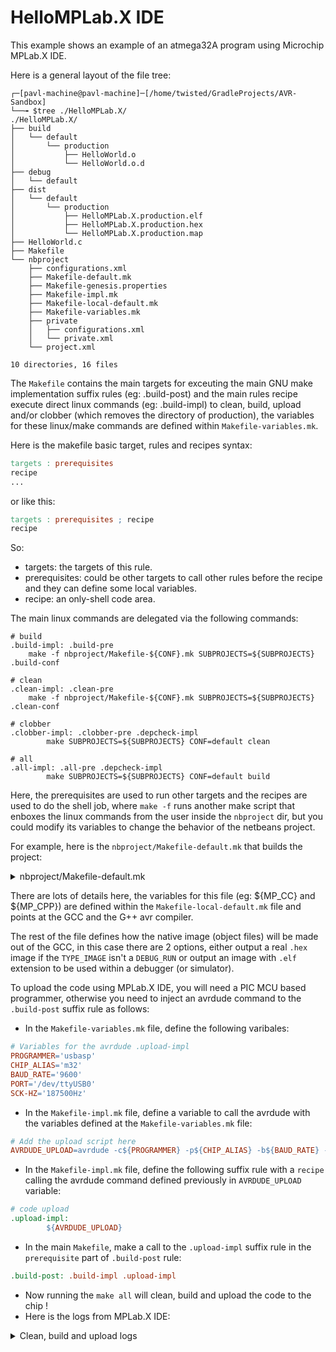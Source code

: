 # HelloMPLab.X IDE

This example shows an example of an atmega32A program using Microchip MPLab.X IDE.

Here is a general layout of the file tree:
```shell
┌─[pavl-machine@pavl-machine]─[/home/twisted/GradleProjects/AVR-Sandbox]
└──╼ $tree ./HelloMPLab.X/
./HelloMPLab.X/
├── build
│   └── default
│       └── production
│           ├── HelloWorld.o
│           └── HelloWorld.o.d
├── debug
│   └── default
├── dist
│   └── default
│       └── production
│           ├── HelloMPLab.X.production.elf
│           ├── HelloMPLab.X.production.hex
│           └── HelloMPLab.X.production.map
├── HelloWorld.c
├── Makefile
└── nbproject
    ├── configurations.xml
    ├── Makefile-default.mk
    ├── Makefile-genesis.properties
    ├── Makefile-impl.mk
    ├── Makefile-local-default.mk
    ├── Makefile-variables.mk
    ├── private
    │   ├── configurations.xml
    │   └── private.xml
    └── project.xml

10 directories, 16 files

```
The `Makefile` contains the main targets for exceuting the main GNU make implementation suffix rules (eg: .build-post) and the main rules recipe execute direct linux commands (eg: .build-impl) to clean, build, upload and/or clobber (which removes the directory of production), the variables for these linux/make commands are defined within `Makefile-variables.mk`.

Here is the makefile basic target, rules and recipes syntax:
```makefile
targets : prerequisites
recipe
...
```
or like this:
```makefile
targets : prerequisites ; recipe
recipe
```
So:
- targets: the targets of this rule.
- prerequisites: could be other targets to call other rules before the recipe and they can define some local variables.
- recipe: an only-shell code area.

The main linux commands are delegated via the following commands:
```make
# build
.build-impl: .build-pre
	make -f nbproject/Makefile-${CONF}.mk SUBPROJECTS=${SUBPROJECTS} .build-conf

# clean
.clean-impl: .clean-pre
	make -f nbproject/Makefile-${CONF}.mk SUBPROJECTS=${SUBPROJECTS} .clean-conf

# clobber
.clobber-impl: .clobber-pre .depcheck-impl
	    make SUBPROJECTS=${SUBPROJECTS} CONF=default clean

# all
.all-impl: .all-pre .depcheck-impl
	    make SUBPROJECTS=${SUBPROJECTS} CONF=default build
```
Here, the prerequisites are used to run other targets and the recipes are used to do the shell job, where `make -f` runs another make script that enboxes the linux commands from the user inside the `nbproject` dir, but you could modify its variables to change the behavior of the netbeans project.

For example, here is the `nbproject/Makefile-default.mk` that builds the project:

<details>
<summary>nbproject/Makefile-default.mk</summary>
<br>

```makefile
#
# Generated Makefile - do not edit!
#
# Edit the Makefile in the project folder instead (../Makefile). Each target
# has a -pre and a -post target defined where you can add customized code.
#
# This makefile implements configuration specific macros and targets.


# Include project Makefile
ifeq "${IGNORE_LOCAL}" "TRUE"
# do not include local makefile. User is passing all local related variables already
else
include Makefile
# Include makefile containing local settings
ifeq "$(wildcard nbproject/Makefile-local-default.mk)" "nbproject/Makefile-local-default.mk"
include nbproject/Makefile-local-default.mk
endif
endif

# Environment
MKDIR=mkdir -p
RM=rm -f 
MV=mv 
CP=cp 

# Macros
CND_CONF=default
ifeq ($(TYPE_IMAGE), DEBUG_RUN)
IMAGE_TYPE=debug
OUTPUT_SUFFIX=elf
DEBUGGABLE_SUFFIX=elf
FINAL_IMAGE=${DISTDIR}/HelloMPLab.X.${IMAGE_TYPE}.${OUTPUT_SUFFIX}
else
IMAGE_TYPE=production
OUTPUT_SUFFIX=hex
DEBUGGABLE_SUFFIX=elf
FINAL_IMAGE=${DISTDIR}/HelloMPLab.X.${IMAGE_TYPE}.${OUTPUT_SUFFIX}
endif

ifeq ($(COMPARE_BUILD), true)
COMPARISON_BUILD=
else
COMPARISON_BUILD=
endif

ifdef SUB_IMAGE_ADDRESS

else
SUB_IMAGE_ADDRESS_COMMAND=
endif

# Object Directory
OBJECTDIR=build/${CND_CONF}/${IMAGE_TYPE}

# Distribution Directory
DISTDIR=dist/${CND_CONF}/${IMAGE_TYPE}

# Source Files Quoted if spaced
SOURCEFILES_QUOTED_IF_SPACED=HelloWorld.c

# Object Files Quoted if spaced
OBJECTFILES_QUOTED_IF_SPACED=${OBJECTDIR}/HelloWorld.o
POSSIBLE_DEPFILES=${OBJECTDIR}/HelloWorld.o.d

# Object Files
OBJECTFILES=${OBJECTDIR}/HelloWorld.o

# Source Files
SOURCEFILES=HelloWorld.c

# Pack Options 
PACK_COMPILER_OPTIONS=-I "${DFP_DIR}/include"
PACK_COMMON_OPTIONS=-B "${DFP_DIR}/gcc/dev/atmega32"



CFLAGS=
ASFLAGS=
LDLIBSOPTIONS=

############# Tool locations ##########################################
# If you copy a project from one host to another, the path where the  #
# compiler is installed may be different.                             #
# If you open this project with MPLAB X in the new host, this         #
# makefile will be regenerated and the paths will be corrected.       #
#######################################################################
# fixDeps replaces a bunch of sed/cat/printf statements that slow down the build
FIXDEPS=fixDeps

.build-conf:  ${BUILD_SUBPROJECTS}
ifneq ($(INFORMATION_MESSAGE), )
	@echo $(INFORMATION_MESSAGE)
endif
	${MAKE}  -f nbproject/Makefile-default.mk ${DISTDIR}/HelloMPLab.X.${IMAGE_TYPE}.${OUTPUT_SUFFIX}

MP_PROCESSOR_OPTION=ATmega32
# ------------------------------------------------------------------------------------
# Rules for buildStep: assemble
ifeq ($(TYPE_IMAGE), DEBUG_RUN)
else
endif

# ------------------------------------------------------------------------------------
# Rules for buildStep: assembleWithPreprocess
ifeq ($(TYPE_IMAGE), DEBUG_RUN)
else
endif

# ------------------------------------------------------------------------------------
# Rules for buildStep: compile
ifeq ($(TYPE_IMAGE), DEBUG_RUN)
${OBJECTDIR}/HelloWorld.o: HelloWorld.c  .generated_files/flags/default/6a51431beb392e907f6b3ccd1f3622fa2e4d3cce .generated_files/flags/default/a9edf5460440a7b1aab639ef0e55e0f479cf2a8b
	@${MKDIR} "${OBJECTDIR}" 
	@${RM} ${OBJECTDIR}/HelloWorld.o.d 
	@${RM} ${OBJECTDIR}/HelloWorld.o 
	 ${MP_CC}  $(MP_EXTRA_CC_PRE) -mmcu=atmega32 ${PACK_COMPILER_OPTIONS} ${PACK_COMMON_OPTIONS} -g -DDEBUG -D__MPLAB_DEBUGGER_SIMULATOR=1 -gdwarf-2  -x c -c -D__$(MP_PROCESSOR_OPTION)__  -funsigned-char -funsigned-bitfields -O1 -ffunction-sections -fdata-sections -fpack-struct -fshort-enums -Wall -MD -MP -MF "${OBJECTDIR}/HelloWorld.o.d" -MT "${OBJECTDIR}/HelloWorld.o.d" -MT ${OBJECTDIR}/HelloWorld.o  -o ${OBJECTDIR}/HelloWorld.o HelloWorld.c  -DXPRJ_default=$(CND_CONF)  $(COMPARISON_BUILD) 
	
else
${OBJECTDIR}/HelloWorld.o: HelloWorld.c  .generated_files/flags/default/14c3d94448c6be114e535380d72a58a479d6346a .generated_files/flags/default/a9edf5460440a7b1aab639ef0e55e0f479cf2a8b
	@${MKDIR} "${OBJECTDIR}" 
	@${RM} ${OBJECTDIR}/HelloWorld.o.d 
	@${RM} ${OBJECTDIR}/HelloWorld.o 
	 ${MP_CC}  $(MP_EXTRA_CC_PRE) -mmcu=atmega32 ${PACK_COMPILER_OPTIONS} ${PACK_COMMON_OPTIONS}  -x c -c -D__$(MP_PROCESSOR_OPTION)__  -funsigned-char -funsigned-bitfields -O1 -ffunction-sections -fdata-sections -fpack-struct -fshort-enums -Wall -MD -MP -MF "${OBJECTDIR}/HelloWorld.o.d" -MT "${OBJECTDIR}/HelloWorld.o.d" -MT ${OBJECTDIR}/HelloWorld.o  -o ${OBJECTDIR}/HelloWorld.o HelloWorld.c  -DXPRJ_default=$(CND_CONF)  $(COMPARISON_BUILD) 
	
endif

# ------------------------------------------------------------------------------------
# Rules for buildStep: compileCPP
ifeq ($(TYPE_IMAGE), DEBUG_RUN)
else
endif

# ------------------------------------------------------------------------------------
# Rules for buildStep: link
ifeq ($(TYPE_IMAGE), DEBUG_RUN)
${DISTDIR}/HelloMPLab.X.${IMAGE_TYPE}.${OUTPUT_SUFFIX}: ${OBJECTFILES}  nbproject/Makefile-${CND_CONF}.mk    
	@${MKDIR} ${DISTDIR} 
	${MP_CC} $(MP_EXTRA_LD_PRE) -mmcu=atmega32 ${PACK_COMMON_OPTIONS}  -D__MPLAB_DEBUGGER_SIMULATOR=1 -gdwarf-2 -D__$(MP_PROCESSOR_OPTION)__  -Wl,-Map="${DISTDIR}/HelloMPLab.X.${IMAGE_TYPE}.map"    -o ${DISTDIR}/HelloMPLab.X.${IMAGE_TYPE}.${OUTPUT_SUFFIX} ${OBJECTFILES_QUOTED_IF_SPACED}      -DXPRJ_default=$(CND_CONF)  $(COMPARISON_BUILD)  -Wl,--defsym=__MPLAB_BUILD=1$(MP_EXTRA_LD_POST)$(MP_LINKER_FILE_OPTION),--defsym=__MPLAB_DEBUG=1,--defsym=__DEBUG=1,--defsym=__MPLAB_DEBUGGER_SIMULATOR=1 -Wl,--gc-sections -Wl,--start-group  -Wl,-lm -Wl,--end-group 

else
${DISTDIR}/HelloMPLab.X.${IMAGE_TYPE}.${OUTPUT_SUFFIX}: ${OBJECTFILES}  nbproject/Makefile-${CND_CONF}.mk   
	@${MKDIR} ${DISTDIR} 
	${MP_CC} $(MP_EXTRA_LD_PRE) -mmcu=atmega32 ${PACK_COMMON_OPTIONS}  -D__$(MP_PROCESSOR_OPTION)__  -Wl,-Map="${DISTDIR}/HelloMPLab.X.${IMAGE_TYPE}.map"    -o ${DISTDIR}/HelloMPLab.X.${IMAGE_TYPE}.${DEBUGGABLE_SUFFIX} ${OBJECTFILES_QUOTED_IF_SPACED}      -DXPRJ_default=$(CND_CONF)  $(COMPARISON_BUILD)  -Wl,--defsym=__MPLAB_BUILD=1$(MP_EXTRA_LD_POST)$(MP_LINKER_FILE_OPTION) -Wl,--gc-sections -Wl,--start-group  -Wl,-lm -Wl,--end-group 
	${MP_CC_DIR}/avr-objcopy -O ihex "${DISTDIR}/HelloMPLab.X.${IMAGE_TYPE}.${DEBUGGABLE_SUFFIX}" "${DISTDIR}/HelloMPLab.X.${IMAGE_TYPE}.hex"

endif


# Subprojects
.build-subprojects:


# Subprojects
.clean-subprojects:

# Clean Targets
.clean-conf: ${CLEAN_SUBPROJECTS}
	${RM} -r ${OBJECTDIR}
	${RM} -r ${DISTDIR}

# Enable dependency checking
.dep.inc: .depcheck-impl

DEPFILES=$(shell "${PATH_TO_IDE_BIN}"mplabwildcard ${POSSIBLE_DEPFILES})
ifneq (${DEPFILES},)
include ${DEPFILES}
endif
```

</details>

There are lots of details here, the variables for this file (eg: ${MP_CC} and ${MP_CPP}) are defined within the `Makefile-local-default.mk` file and points at the GCC and the G++ avr compiler.

The rest of the file defines how the native image (object files) will be made out of the GCC, in this case there are 2 options, either output a real `.hex` image if the `TYPE_IMAGE` isn't a `DEBUG_RUN` or output an image with `.elf` extension to be used within a debugger (or simulator).

To upload the code using MPLab.X IDE, you will need a PIC MCU based programmer, otherwise you need to inject an avrdude command to the `.build-post` suffix rule as follows:

- In the `Makefile-variables.mk` file, define the following varibales:
```makefile
# Variables for the avrdude .upload-impl
PROGRAMMER='usbasp'
CHIP_ALIAS='m32'
BAUD_RATE='9600'
PORT='/dev/ttyUSB0'
SCK-HZ='187500Hz'
```
- In the `Makefile-impl.mk` file, define a variable to call the avrdude with the variables defined at the `Makefile-variables.mk` file: 
```makefile
# Add the upload script here
AVRDUDE_UPLOAD=avrdude -c${PROGRAMMER} -p${CHIP_ALIAS} -b${BAUD_RATE} -P${PORT} -B${SCK-HZ} -U flash:w:${CND_BASEDIR}'/'${CND_ARTIFACT_PATH_default}
```
- In the `Makefile-impl.mk` file, define the following suffix rule with a `recipe` calling the avrdude command defined previously in `AVRDUDE_UPLOAD` variable:
```makefile
# code upload
.upload-impl:
        ${AVRDUDE_UPLOAD}
```
- In the main `Makefile`, make a call to the `.upload-impl` suffix rule in the `prerequisite` part of `.build-post` rule:
```makefile
.build-post: .build-impl .upload-impl
```
- Now running the `make all` will clean, build and upload the code to the chip !
- Here is the logs from MPLab.X IDE:
<details>
<summary>Clean, build and upload logs</summary>
<br>

```bash
CLEAN SUCCESSFUL (total time: 53ms)
make -f nbproject/Makefile-default.mk SUBPROJECTS= .build-conf
avrdude -c'usbasp' -p'm32' -b'9600' -P'/dev/ttyUSB0' -B'187500Hz' -U flash:w:`pwd`'/'dist/default/production/HelloMPLab.X.production.hex
make[1]: warning: jobserver unavailable: using -j1.  Add '+' to parent make rule.
make[1]: Entering directory '/home/twisted/GradleProjects/AVR-Sandbox/HelloMPLab.X'
make  -f nbproject/Makefile-default.mk dist/default/production/HelloMPLab.X.production.hex
make[2]: Entering directory '/home/twisted/GradleProjects/AVR-Sandbox/HelloMPLab.X'
"/home/twisted/GradleProjects/AVR-Sandbox/avr8-gnu-toolchain/avr8-gnu-toolchain-linux_x86_64/bin/avr-gcc"   -mmcu=atmega32 -I "/opt/microchip/mplabx/v6.00/packs/Microchip/ATmega_DFP/2.4.131/include" -B "/opt/microchip/mplabx/v6.00/packs/Microchip/ATmega_DFP/2.4.131/gcc/dev/atmega32"  -x c -c -D__ATmega32__  -funsigned-char -funsigned-bitfields -O1 -ffunction-sections -fdata-sections -fpack-struct -fshort-enums -Wall -MD -MP -MF "build/default/production/HelloWorld.o.d" -MT "build/default/production/HelloWorld.o.d" -MT build/default/production/HelloWorld.o  -o build/default/production/HelloWorld.o HelloWorld.c  -DXPRJ_default=default   
"/home/twisted/GradleProjects/AVR-Sandbox/avr8-gnu-toolchain/avr8-gnu-toolchain-linux_x86_64/bin/avr-gcc"  -mmcu=atmega32 -B "/opt/microchip/mplabx/v6.00/packs/Microchip/ATmega_DFP/2.4.131/gcc/dev/atmega32"  -D__ATmega32__  -Wl,-Map="dist/default/production/HelloMPLab.X.production.map"    -o dist/default/production/HelloMPLab.X.production.elf build/default/production/HelloWorld.o      -DXPRJ_default=default    -Wl,--defsym=__MPLAB_BUILD=1 -Wl,--gc-sections -Wl,--start-group  -Wl,-lm -Wl,--end-group 
"/home/twisted/GradleProjects/AVR-Sandbox/avr8-gnu-toolchain/avr8-gnu-toolchain-linux_x86_64/bin"/avr-objcopy -O ihex "dist/default/production/HelloMPLab.X.production.elf" "dist/default/production/HelloMPLab.X.production.hex"
make[2]: Leaving directory '/home/twisted/GradleProjects/AVR-Sandbox/HelloMPLab.X'
make[1]: Leaving directory '/home/twisted/GradleProjects/AVR-Sandbox/HelloMPLab.X'

avrdude: set SCK frequency to 187500 Hz
avrdude: AVR device initialized and ready to accept instructions

Reading | ################################################## | 100% 0.00s

avrdude: Device signature = 0x1e9502 (probably m32)
avrdude: NOTE: "flash" memory has been specified, an erase cycle will be performed
         To disable this feature, specify the -D option.
avrdude: erasing chip
avrdude: set SCK frequency to 187500 Hz
avrdude: reading input file "/home/twisted/GradleProjects/AVR-Sandbox/HelloMPLab.X/dist/default/production/HelloMPLab.X.production.hex"
avrdude: input file /home/twisted/GradleProjects/AVR-Sandbox/HelloMPLab.X/dist/default/production/HelloMPLab.X.production.hex auto detected as Intel Hex
avrdude: writing flash (118 bytes):

Writing | ################################################## | 100% 0.07s

avrdude: 118 bytes of flash written
avrdude: verifying flash memory against /home/twisted/GradleProjects/AVR-Sandbox/HelloMPLab.X/dist/default/production/HelloMPLab.X.production.hex:
avrdude: load data flash data from input file /home/twisted/GradleProjects/AVR-Sandbox/HelloMPLab.X/dist/default/production/HelloMPLab.X.production.hex:
avrdude: input file /home/twisted/GradleProjects/AVR-Sandbox/HelloMPLab.X/dist/default/production/HelloMPLab.X.production.hex auto detected as Intel Hex
avrdude: input file /home/twisted/GradleProjects/AVR-Sandbox/HelloMPLab.X/dist/default/production/HelloMPLab.X.production.hex contains 118 bytes
avrdude: reading on-chip flash data:

Reading | ################################################## | 100% 0.04s

avrdude: verifying ...
avrdude: 118 bytes of flash verified

avrdude done.  Thank you.


BUILD SUCCESSFUL (total time: 811ms)
Loading code from /home/twisted/GradleProjects/AVR-Sandbox/HelloMPLab.X/dist/default/production/HelloMPLab.X.production.hex...
Program loaded with pack,ATmega_DFP,2.4.131,Microchip
Loading completed
```

</details>
